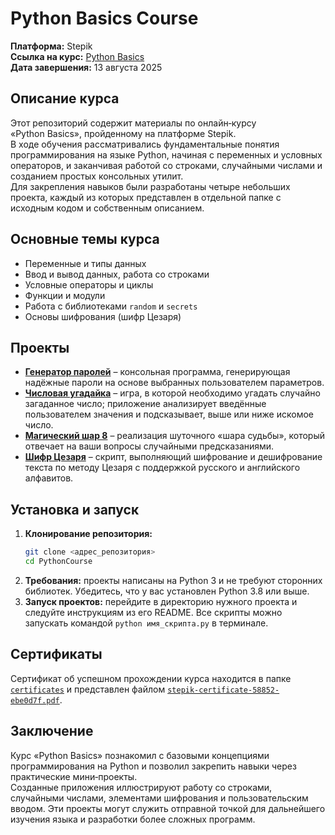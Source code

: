 # Python Basics Course

**Платформа:** Stepik  
**Ссылка на курс:** [Python Basics](https://stepik.org/course/63054)  
**Дата завершения:** 13 августа 2025

## Описание курса

Этот репозиторий содержит материалы по онлайн‑курсу «Python Basics», пройденному на платформе Stepik.  
В ходе обучения рассматривались фундаментальные понятия программирования на языке Python, начиная с переменных и условных операторов, и заканчивая работой со строками, случайными числами и созданием простых консольных утилит.  
Для закрепления навыков были разработаны четыре небольших проекта, каждый из которых представлен в отдельной папке с исходным кодом и собственным описанием.

## Основные темы курса

- Переменные и типы данных
- Ввод и вывод данных, работа со строками
- Условные операторы и циклы
- Функции и модули
- Работа с библиотеками `random` и `secrets`
- Основы шифрования (шифр Цезаря)

## Проекты

- [**Генератор паролей**](password_generator/README.md) – консольная программа, генерирующая надёжные пароли на основе выбранных пользователем параметров.
- [**Числовая угадайка**](number_guessing_game/README.md) – игра, в которой необходимо угадать случайно загаданное число; приложение анализирует введённые пользователем значения и подсказывает, выше или ниже искомое число.
- [**Магический шар 8**](magic_8_ball/README.md) – реализация шуточного «шара судьбы», который отвечает на ваши вопросы случайными предсказаниями.
- [**Шифр Цезаря**](caesar_cipher/README.md) – скрипт, выполняющий шифрование и дешифрование текста по методу Цезаря с поддержкой русского и английского алфавитов.

## Установка и запуск

1. **Клонирование репозитория:**
   ```bash
   git clone <адрес_репозитория>
   cd PythonCourse
   ```
2. **Требования:** проекты написаны на Python 3 и не требуют сторонних библиотек. Убедитесь, что у вас установлен Python 3.8 или выше.
3. **Запуск проектов:** перейдите в директорию нужного проекта и следуйте инструкциям из его README. Все скрипты можно запускать командой `python имя_скрипта.py` в терминале.

## Сертификаты

Сертификат об успешном прохождении курса находится в папке [`certificates`](certificates/) и представлен файлом [`stepik-certificate-58852-ebe0d7f.pdf`](certificates/stepik-certificate-58852-ebe0d7f.pdf).

## Заключение

Курс «Python Basics» познакомил с базовыми концепциями программирования на Python и позволил закрепить навыки через практические мини‑проекты.  
Созданные приложения иллюстрируют работу со строками, случайными числами, элементами шифрования и пользовательским вводом. Эти проекты могут служить отправной точкой для дальнейшего изучения языка и разработки более сложных программ.